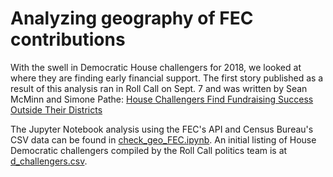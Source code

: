 # Analyzing geography of FEC contributions

With the swell in Democratic House challengers for 2018, we looked at where they are finding early financial support. The first story published as a result of this analysis ran in Roll Call on Sept. 7 and was written by Sean McMinn and Simone Pathe: [House Challengers Find Fundraising Success Outside Their Districts](http://www.rollcall.com/news/politics/2018-democrats-house-fundraising-challengers)

The Jupyter Notebook analysis using the FEC's API and Census Bureau's CSV data can be found in [check_geo_FEC.ipynb](https://github.com/cqrollcall-datateam/fec-geo-analysis/blob/master/check_geo_analysis.ipynb). An initial listing of House Democratic challengers compiled by the Roll Call politics team is at [d_challengers.csv](https://github.com/cqrollcall-datateam/fec-geo-analysis/blob/master/d_challengers.csv).